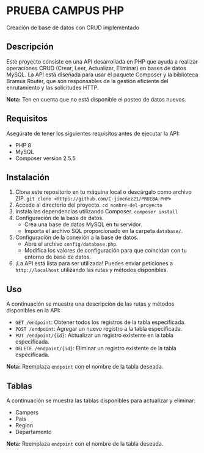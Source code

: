 # PRUEBA CAMPUS PHP

Creación de base de datos con CRUD implementado

## Descripción

Este proyecto consiste en una API desarrollada en PHP que ayuda a realizar operaciones CRUD (Crear, Leer, Actualizar, Eliminar) en bases de datos MySQL. La API está diseñada para usar el paquete Composer y la biblioteca Bramus Router, que son responsables de la gestión eficiente del enrutamiento y las solicitudes HTTP.

**Nota:** Ten en cuenta que no está disponible el posteo de datos nuevos.

## Requisitos

Asegúrate de tener los siguientes requisitos antes de ejecutar la API:

- PHP 8
- MySQL
- Composer version 2.5.5

## Instalación

1. Clona este repositorio en tu máquina local o descárgalo como archivo ZIP. `git clone <https://github.com/C-jimenez21/PRUEBA-PHP>`
2. Accede al directorio del proyecto. `cd nombre-del-proyecto`
3. Instala las dependencias utilizando Composer. `composer install`
4. Configuración de la base de datos.
   - Crea una base de datos MySQL en tu servidor.
   - Importa el archivo SQL proporcionado en la carpeta `database/`.
5. Configuración de la conexión a la base de datos.
   - Abre el archivo `config/database.php`.
   - Modifica los valores de configuración para que coincidan con tu entorno de base de datos.
6. ¡La API está lista para ser utilizada! Puedes enviar peticiones a `http://localhost` utilizando las rutas y métodos disponibles.

## Uso

A continuación se muestra una descripción de las rutas y métodos disponibles en la API:

- `GET /endpoint`: Obtener todos los registros de la tabla especificada.
- `POST /endpoint`: Agregar un nuevo registro a la tabla especificada.
- `PUT /endpoint/{id}`: Actualizar un registro existente en la tabla especificada.
- `DELETE /endpoint/{id}`: Eliminar un registro existente de la tabla especificada.

**Nota:** Reemplaza `endpoint` con el nombre de la tabla deseada.

## Tablas

A continuación se muestra las tablas disponibles para actualizar y eliminar:

- Campers
- Pais
- Region
- Departamento

**Nota:** Reemplaza `endpoint` con el nombre de la tabla deseada.